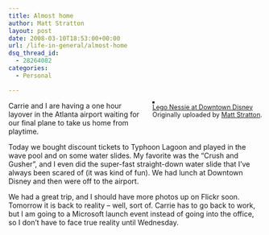 ```yaml
---
title: Almost home
author: Matt Stratton
layout: post
date: 2008-03-10T18:53:00+00:00
url: /life-in-general/almost-home
dsq_thread_id:
  - 28264082
categories:
  - Personal

---
```

<div style="float:right;margin-left:10px;margin-bottom:10px;">
  <a href="http://www.flickr.com/photos/mugsy/2324163129/" title="photo sharing"><img src="http://farm3.static.flickr.com/2270/2324163129_4045cba521_m.jpg" alt="" style="border:solid 2px #000000;" /></a> <br /> <span style="font-size:.9em;margin-top:0;"> <a href="http://www.flickr.com/photos/mugsy/2324163129/">Lego Nessie at Downtown Disney</a> <br /> Originally uploaded by <a href="http://www.flickr.com/people/mugsy/">Matt Stratton</a>. </span>
</div>

Carrie and I are having a one hour layover in the Atlanta airport waiting for our final plane to take us home from playtime.

Today we bought discount tickets to Typhoon Lagoon and played in the wave pool and on some water slides. My favorite was the &#8220;Crush and Gusher&#8221;, and I even did the super-fast straight-down water slide that I&#8217;ve always been scared of (it was kind of fun). We had lunch at Downtown Disney and then were off to the airport.

We had a great trip, and I should have more photos up on Flickr soon. Tomorrow it is back to reality &#8211; well, sort of. Carrie has to go back to work, but I am going to a Microsoft launch event instead of going into the office, so I don&#8217;t have to face true reality until Wednesday.